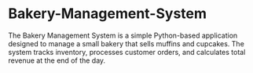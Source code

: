 # Bakery-Management-System
The Bakery Management System is a simple Python-based application designed to manage a small bakery that sells muffins and cupcakes. The system tracks inventory, processes customer orders, and calculates total revenue at the end of the day.
